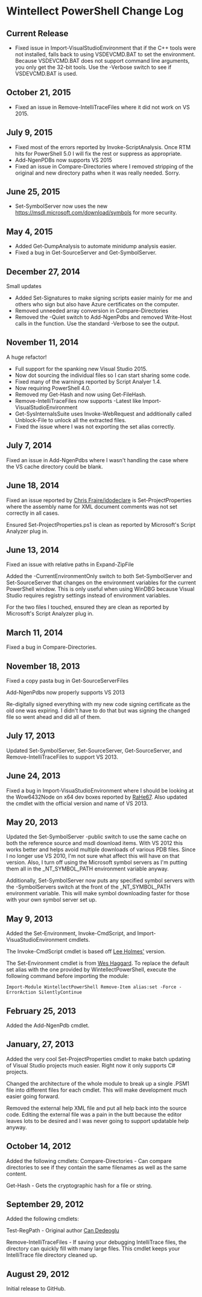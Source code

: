 # Wintellect PowerShell Change Log #

## Current Release
- Fixed issue in Import-VisualStudioEnvironment that if the C++ tools were not installed, falls back to using VSDEVCMD.BAT to set the environment. Because VSDEVCMD.BAT does not support command line arguments, you only get the 32-bit tools. Use the -Verbose switch to see if VSDEVCMD.BAT is used.

## October 21, 2015
- Fixed an issue in Remove-IntelliTraceFiles where it did not work on VS 2015.

## July 9, 2015
- Fixed most of the errors reported by Invoke-ScriptAnalysis. Once RTM hits for PowerShell 5.0 I will fix the rest or suppress as appropriate.
- Add-NgenPDBs now supports VS 2015
- Fixed an issue in Compare-Directories where I removed stripping of the original and new directory paths when it was really needed. Sorry.

## June 25, 2015
- Set-SymbolServer now uses the new https://msdl.microsoft.com/download/symbols for more security.

## May 4, 2015
- Added Get-DumpAnalysis to automate minidump analysis easier.
- Fixed a bug in Get-SourceServer and Get-SymbolServer.


## December 27, 2014
Small updates

- Added Set-Signatures to make signing scripts easier mainly for me and others who sign but also have Azure certificates on the computer.
- Removed unneeded array conversion in Compare-Directories
- Removed the -Quiet switch to Add-NgenPdbs and removed Write-Host calls in the function. Use the standard -Verbose to see the output.

## November 11, 2014
A huge refactor! 

- Full support for the spanking new Visual Studio 2015.
- Now dot sourcing the individual files so I can start sharing some code.
- Fixed many of the warnings reported by Script Analyer 1.4.
- Now requiring PowerShell 4.0.
- Removed my Get-Hash and now using Get-FileHash.
- Remove-IntelliTraceFiles now supports -Latest like Import-VisualStudioEnvironment
- Get-SysInternalsSuite uses Invoke-WebRequest and additionally called Unblock-File to unlock all the extracted files.
- Fixed the issue where I was not exporting the set alias correctly.


## July 7, 2014
Fixed an issue in Add-NgenPdbs where I wasn't handling the case where the VS cache directory could be blank.

## June 18, 2014
Fixed an issue reported by [Chris Fraire/idodeclare](https://github.com/idodeclare) is Set-ProjectProperties where the assembly name for XML document comments was not set correctly in all cases.

Ensured Set-ProjectProperties.ps1 is clean as reported by Microsoft's Script Analyzer plug in.

## June 13, 2014
Fixed an issue with relative paths in Expand-ZipFile

Added the -CurrentEnvironmentOnly  switch to both Set-SymbolServer and Set-SourceServer that changes on the environment variables for the current PowerShell window. This is only useful when using WinDBG because Visual Studio requires registry settings instead of environment variables.

For the two files I touched, ensured they are clean as reported by Microsoft's Script Analyzer plug in.

## March 11, 2014
Fixed a bug in Compare-Directories.

## November 18, 2013
Fixed a copy pasta bug in Get-SourceServerFiles

Add-NgenPdbs now properly supports VS 2013

Re-digitally signed everything with my new code signing certificate as the old one was expiring. I didn't have to do that but was signing the changed file so went ahead and did all of them.

## July 17, 2013
Updated Set-SymbolServer, Set-SourceServer, Get-SourceServer, and Remove-IntelliTraceFiles to support VS 2013.

## June 24, 2013
Fixed a bug in Import-VisuaStudioEnvironment where I should be looking at the Wow6432Node on x64 dev boxes reported by [RaHe67](https://github.com/RaHe67). Also updated the cmdlet with the official version and name of VS 2013.

## May 20, 2013
Updated the Set-SymbolServer -public switch to use the same cache on both the reference source and msdl download items. With VS 2012 this works better and helps avoid multiple downloads of various PDB files. Since I no longer use VS 2010, I'm not sure what affect this will have on that version. Also, I turn off using the Microsoft symbol servers as I'm putting them all in the _NT_SYMBOL_PATH environment variable anyway.

Additionally, Set-SymbolServer now puts any specified symbol servers with the -SymbolServers switch at the front of the _NT_SYMBOL_PATH environment variable. This will make symbol downloading faster for those with your own symbol server set up.

## May 9, 2013
Added the Set-Environment, Invoke-CmdScript, and Import-VisuaStudioEnvironment cmdlets.

The Invoke-CmdScript cmdlet is based off [Lee Holmes'](http://www.leeholmes.com/blog/2006/05/11/nothing-solves-everything-%e2%80%93-powershell-and-other-technologies/) version.

The Set-Environment cmdlet is from [Wes Haggard](http://weblogs.asp.net/whaggard/archive/2007/02/08/powershell-version-of-cmd-set.aspx). To replace the default set alias with the one provided by WintellectPowerShell, execute the following command before importing the module:

`Import-Module WintellectPowerShell
Remove-Item alias:set -Force -ErrorAction SilentlyContinue
`

## February 25, 2013
Added the Add-NgenPdb cmdlet.

## January, 27, 2013
Added the very cool Set-ProjectProperties cmdlet to make batch updating of Visual Studio projects much easier. Right now it only supports C# projects.

Changed the architecture of the whole module to break up a single .PSM1 file into different files for each cmdlet. This will make development much easier going forward.

Removed the external help XML file and put all help back into the source code. Editing the external file was a pain in the butt because the editor leaves lots to be desired and I was never going to support updatable help anyway.

## October 14, 2012 ##
Added the following cmdlets:
Compare-Directories - Can compare directories to see if they contain the same filenames as well as the same content.

Get-Hash - Gets the cryptographic hash for a file or string.

## September 29, 2012 ##
Added the following cmdlets:

Test-RegPath - Original author [Can Dedeoglu](http://blogs.msdn.com/candede "Can Dedeoglu")

Remove-IntelliTraceFiles - If saving your debugging IntelliTrace files, the directory can quickly fill with many large files. This cmdlet keeps your IntelliTrace file directory cleaned up.

## August 29, 2012 ##
Initial release to GitHub.